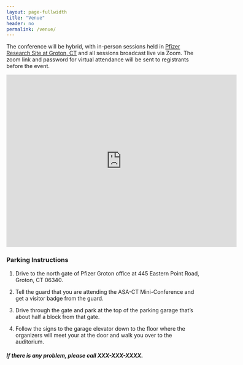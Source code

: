 ```yaml
---
layout: page-fullwidth
title: "Venue"
header: no
permalink: /venue/
---
```


The conference will be hybrid, with in-person sessions held in [Pfizer Research Site at Groton, CT](https://www.pfizer.com/groton-connecticut) and all sessions broadcast live via Zoom. The zoom link and password for virtual attendance will be sent to registrants before the event.



<iframe src="https://www.google.com/maps/embed?pb=!1m18!1m12!1m3!1d2995.7104978676857!2d-72.07875458426057!3d41.336908207085514!2m3!1f0!2f0!3f0!3m2!1i1024!2i768!4f13.1!3m3!1m2!1s0x89e60ee69db8b929%3A0x4c7b315bcf7f91!2s445%20Eastern%20Point%20Rd%2C%20Groton%2C%20CT%2006340!5e0!3m2!1sen!2sus!4v1675448130361!5m2!1sen!2sus" width="600" height="450" style="border:0;" allowfullscreen="" loading="lazy" referrerpolicy="no-referrer-when-downgrade"></iframe>

### Parking Instructions

1. Drive to the north gate of Pfizer Groton office at 445 Eastern Point Road, Groton, CT 06340. 

2. Tell the guard that you are attending the ASA-CT Mini-Conference and get a visitor badge from the guard. 

3. Drive through the gate and park at the top of the parking garage that’s about half a block from that gate.  

4. Follow the signs to the garage elevator down to the floor where the organizers will meet your at the door and walk you over to the auditorium.  

##### If there is any problem, please call XXX-XXX-XXXX. 

